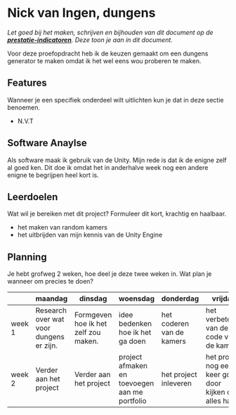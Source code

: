 # Nick van Ingen, dungens
*Let goed bij het maken, schrijven en bijhouden van dit document op de **[prestatie-indicatoren](https://drive.google.com/drive/folders/1y8l0Zr4E8b6gYJui_pSzQaoWr-gEr6JN?usp=sharing)**. Deze toon je aan in dit document.*

Voor deze proefopdracht heb ik de keuzen gemaakt om een dungens generator te maken omdat ik het wel eens wou proberen te maken.

## Features
Wanneer je een specifiek onderdeel wilt uitlichten kun je dat in deze sectie benoemen.

- N.V.T

## Software Anaylse
Als software maak ik gebruik van de Unity. Mijn rede is dat ik de enigne zelf al goed ken. Dit doe ik omdat het in anderhalve week nog een andere enigne te begrijpen heel kort is.


## Leerdoelen
Wat wil je bereiken met dit project? Formuleer dit kort, krachtig en haalbaar.
- het maken van random kamers
- het uitbrijden van mijn kennis van de Unity Engine


## Planning
Je hebt grofweg 2 weken, hoe deel je deze twee weken in. Wat plan je wanneer om precies te doen?

| | maandag | dinsdag | woensdag | donderdag | vrijdag |
| --- | --- | --- | --- | --- | --- |
|week 1 | Research over wat voor dungens er zijn. | Formgeven hoe ik het zelf zou maken. | idee bedenken hoe ik het ga doen | het coderen van de kamers  | het verbeteren van de code van de kamers |
|week 2 | Verder aan het project | Verder aan het project | project afmaken en toevoegen aan me portfolio | het project inleveren  | het project nog een keer goed door kijken of ik alles had  |

